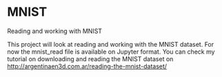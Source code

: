# MNIST
Reading and working with MNIST

This project will look at reading and working with the MNIST dataset. For now the mnist_read file is available on Jupyter format. You can check my tutorial on downloading and reading the MNIST dataset on http://argentinaen3d.com.ar/reading-the-mnist-dataset/
